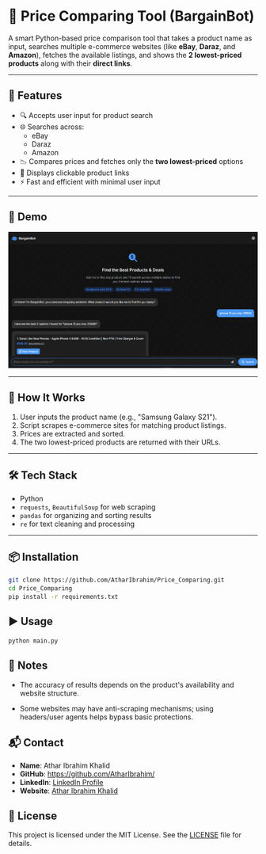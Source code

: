 # 🛒 Price Comparing Tool (BargainBot)

A smart Python-based price comparison tool that takes a product name as input, searches multiple e-commerce websites (like **eBay**, **Daraz**, and **Amazon**), fetches the available listings, and shows the **2 lowest-priced products** along with their **direct links**.

---

## 🚀 Features

- 🔍 Accepts user input for product search
- 🌐 Searches across:
  - eBay
  - Daraz
  - Amazon
- 📉 Compares prices and fetches only the **two lowest-priced** options
- 🔗 Displays clickable product links
- ⚡ Fast and efficient with minimal user input

---

## 📸 Demo

![demo](https://github.com/AtharIbrahim/Price_Comparing/blob/main/screenshots/frontend1.png)

---

## 🧠 How It Works

1. User inputs the product name (e.g., "Samsung Galaxy S21").
2. Script scrapes e-commerce sites for matching product listings.
3. Prices are extracted and sorted.
4. The two lowest-priced products are returned with their URLs.

---

## 🛠️ Tech Stack

- Python
- `requests`, `BeautifulSoup` for web scraping
- `pandas` for organizing and sorting results
- `re` for text cleaning and processing

---

## 📦 Installation

```bash
git clone https://github.com/AtharIbrahim/Price_Comparing.git
cd Price_Comparing
pip install -r requirements.txt
```

## ▶️ Usage
```bash
python main.py
```

## 📌 Notes

- The accuracy of results depends on the product's availability and website structure.

- Some websites may have anti-scraping mechanisms; using headers/user agents helps bypass basic protections.

## 📬 Contact
<ul>
  <li><strong>Name</strong>: Athar Ibrahim Khalid</li>
  <li><strong>GitHub</strong>: <a href="https://github.com/AtharIbrahim/" target="_blank">https://github.com/AtharIbrahim/</a></li>
  <li><strong>LinkedIn</strong>: <a href="https://www.linkedin.com/in/athar-ibrahim-khalid-0715172a2/" target="_blank">LinkedIn Profile</a></li>
  <li><strong>Website</strong>: <a href="https://atharibrahimkhalid.netlify.app/" target="_blank">Athar Ibrahim Khalid</a></li>
</ul>


## 📄 License

This project is licensed under the MIT License. See the [LICENSE](LICENSE.txt) file for details.
